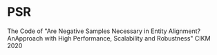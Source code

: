 # PSR
The Code of "Are Negative Samples Necessary in Entity Alignment? AnApproach with High Performance, Scalability and Robustness" CIKM 2020
